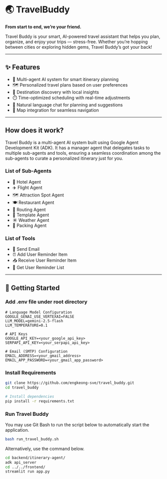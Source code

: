 # 🌏 TravelBuddy

**From start to end, we’re your friend.**

Travel Buddy is your smart, AI-powered travel assistant that helps you plan, organize, and enjoy your trips — stress-free. Whether you’re hopping between cities or exploring hidden gems, Travel Buddy’s got your back!

---

## ✨ Features

- 🧠 Multi-agent AI system for smart itinerary planning
- 🗺️ Personalized travel plans based on user preferences
- 🧳 Destination discovery with local insights
- ⏱️ Time-optimized scheduling with real-time adjustments
- 💬 Natural language chat for planning and suggestions
- 📍 Map integration for seamless navigation

---

## How does it work?

Travel Buddy is a multi-agent AI system built using Google Agent Development Kit (ADK). It has a manager agent that delegates tasks to multiple sub-agents and tools, ensuring a seamless coordination among the sub-agents to curate a personalized itinerary just for you. 

### List of Sub-Agents
- 🏨 Hotel Agent
- ✈️ Flight Agent
- 🗺️ Attraction Spot Agent
- 🍽️ Restaurant Agent
- 🧭 Routing Agent
- 📄 Template Agent
- ☀️ Weather Agent
- 🎒 Packing Agent

### List of Tools
- 📧 Send Email
- ⏰ Add User Reminder Item
- 📥 Receive User Reminder Item
- 📝 Get User Reminder List

---

## 🚀 Getting Started

### Add .env file under root directory
```.env
# Language Model Configuration
GOOGLE_GENAI_USE_VERTEXAI=FALSE
LLM_MODEL=gemini-2.5-flash
LLM_TEMPERATURE=0.1

# API Keys
GOOGLE_API_KEY=<your_google_api_key>
SERPAPI_API_KEY=<your_serpapi_api_key>

# Email (SMTP) Configuration
EMAIL_ADDRESS=<your_gmail_address>
EMAIL_APP_PASSWORD=<your_gmail_app_password>
```

### Install Requirements

```bash
git clone https://github.com/engkeong-sve/travel_buddy.git
cd travel_buddy

# Install dependencies
pip install -r requirements.txt
```

### Run Travel Buddy

You may use Git Bash to run the script below to automatically start the application.

```bash
bash run_travel_buddy.sh
```

Alternatively, use the command below.
```bash
cd backend/itinerary-agent/
adk api_server
cd ../../frontend/
streamlit run app.py
```
